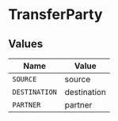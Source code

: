 # TransferParty


## Values

| Name          | Value         |
| ------------- | ------------- |
| `SOURCE`      | source        |
| `DESTINATION` | destination   |
| `PARTNER`     | partner       |